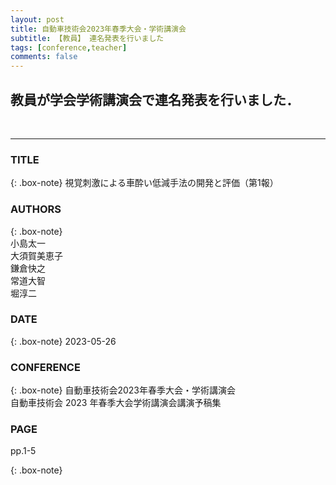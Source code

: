 ```yaml
---
layout: post
title: 自動車技術会2023年春季大会・学術講演会
subtitle: 【教員】 連名発表を行いました
tags: [conference,teacher]
comments: false
---
```

## 教員が学会学術講演会で連名発表を行いました．
<br>
<hr>

### TITLE

{: .box-note}
視覚刺激による車酔い低減手法の開発と評価（第1報）


### AUTHORS

{: .box-note}
<br>
小島太一<br>
大須賀美恵子<br>
鎌倉快之<br>
常道大智<br>
堀淳二<br>

### DATE

{: .box-note}
2023-05-26


### CONFERENCE

{: .box-note}
自動車技術会2023年春季大会・学術講演会<br>
自動車技術会 2023 年春季大会学術講演会講演予稿集

### PAGE
pp.1-5

{: .box-note}

